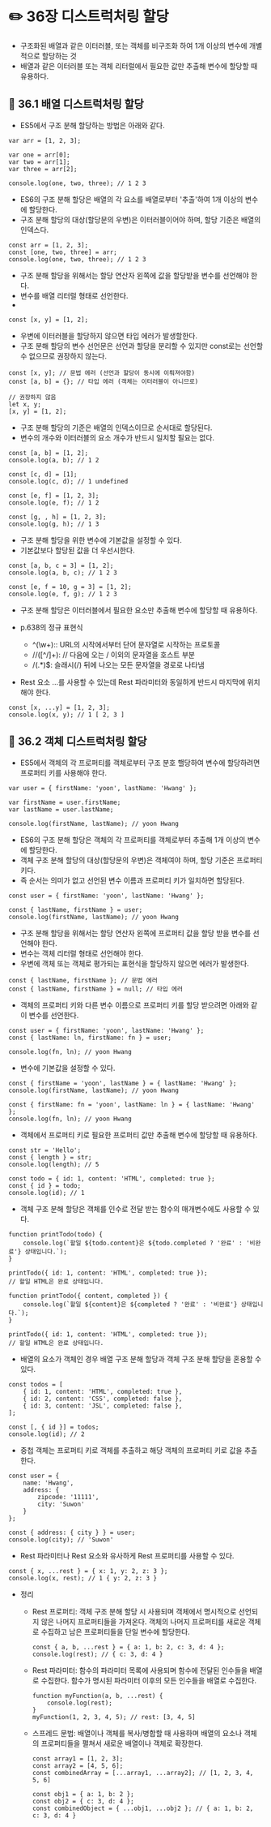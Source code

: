 # ✏️ 36장 디스트럭처링 할당

- 구조화된 배열과 같은 이터러블, 또는 객체를 비구조화 하여 1개 이상의 변수에 개별적으로 할당하는 것
- 배열과 같은 이터러블 또는 객체 리터럴에서 필요한 값만 추출해 변수에 할당할 때 유용하다.

## 📌 36.1 배열 디스트럭처링 할당

- ES5에서 구조 분해 할당하는 방법은 아래와 같다.

```
var arr = [1, 2, 3];

var one = arr[0];
var two = arr[1];
var three = arr[2];

console.log(one, two, three); // 1 2 3
```

- ES6의 구조 분해 할당은 배열의 각 요소를 배열로부터 '추출'하여 1개 이상의 변수에 할당한다.
- 구조 분해 할당의 대상(할당문의 우변)은 이터러블이어야 하며, 할당 기준은 배열의 인덱스다.

```
const arr = [1, 2, 3];
const [one, two, three] = arr;
console.log(one, two, three); // 1 2 3
```

- 구조 분해 할당을 위해서는 할당 연산자 왼쪽에 값을 할당받을 변수를 선언해야 한다.
- 변수를 배열 리터럴 형태로 선언한다.
-

```
const [x, y] = [1, 2];
```

- 우변에 이터러블을 할당하지 않으면 타입 에러가 발생할한다.
- 구조 분해 할당의 변수 선언문은 선언과 할당을 분리할 수 있지만 const로는 선언할 수 없으므로 권장하지 않는다.

```
const [x, y]; // 문법 에러 (선언과 할당이 동시에 이뤄져야함)
const [a, b] = {}; // 타입 에러 (객체는 이터러블이 아니므로)

// 권장하지 않음
let x, y;
[x, y] = [1, 2];
```

- 구조 분해 할당의 기준은 배열의 인덱스이므로 순서대로 할당된다.
- 변수의 개수와 이터러블의 요소 개수가 반드시 일치할 필요는 없다.

```
const [a, b] = [1, 2];
console.log(a, b); // 1 2

const [c, d] = [1];
console.log(c, d); // 1 undefined

const [e, f] = [1, 2, 3];
console.log(e, f); // 1 2

const [g, , h] = [1, 2, 3];
console.log(g, h); // 1 3
```

- 구조 분해 할당을 위한 변수에 기본값을 설정할 수 있다.
- 기본값보다 할당된 값을 더 우선시한다.

```
const [a, b, c = 3] = [1, 2];
console.log(a, b, c); // 1 2 3

const [e, f = 10, g = 3] = [1, 2];
console.log(e, f, g); // 1 2 3
```

- 구조 분해 할당은 이터러블에서 필요한 요소만 추출해 변수에 할당할 때 유용하다.
- p.638의 정규 표현식

  - ^(\w+):: URL의 시작에서부터 단어 문자열로 시작하는 프로토콜
  - \/\/([^/]+): // 다음에 오는 / 이외의 문자열을 호스트 부분
  - \/(.\*)$: 슬래시(/) 뒤에 나오는 모든 문자열을 경로로 나타냄

- Rest 요소 ...를 사용할 수 있는데 Rest 파라미터와 동일하게 반드시 마지막에 위치해야 한다.

```
const [x, ...y] = [1, 2, 3];
console.log(x, y); // 1 [ 2, 3 ]
```

## 📌 36.2 객체 디스트럭처링 할당

- ES5에서 객체의 각 프로퍼티를 객체로부터 구조 분호 핼당하여 변수에 할당하려면 프로퍼티 키를 사용해야 한다.

```
var user = { firstName: 'yoon', lastName: 'Hwang' };

var firstName = user.firstName;
var lastName = user.lastName;

console.log(firstName, lastName); // yoon Hwang
```

- ES6의 구조 분해 할당은 객체의 각 프로퍼티를 객체로부터 추출해 1개 이상의 변수에 할당한다.
- 객체 구조 분해 할당의 대상(할당문의 우변)은 객체여야 하며, 할당 기준은 프로퍼티 키다.
- 즉 순서는 의미가 없고 선언된 변수 이름과 프로퍼티 키가 일치하면 할당된다.

```
const user = { firstName: 'yoon', lastName: 'Hwang' };

const { lastName, firstName } = user;
console.log(firstName, lastName); // yoon Hwang
```

- 구조 분해 할당을 위해서는 할당 연산자 왼쪽에 프로퍼티 값을 할당 받을 변수를 선언해야 한다.
- 변수는 객체 리터럴 형태로 선언해야 한다.
- 우변에 객체 또는 객체로 평가되는 표현식을 할당하지 않으면 에러가 발생한다.

```
const { lastName, firstName }; // 문법 에러
const { lastName, firstName } = null; // 타입 에러
```

- 객체의 프로퍼티 키와 다른 변수 이름으로 프로퍼티 키를 할당 받으려면 아래와 같이 변수를 선언한다.

```
const user = { firstName: 'yoon', lastName: 'Hwang' };
const { lastName: ln, firstName: fn } = user;

console.log(fn, ln); // yoon Hwang
```

- 변수에 기본값을 설정할 수 있다.

```
const { firstName = 'yoon', lastName } = { lastName: 'Hwang' };
console.log(firstName, lastName); // yoon Hwang

const { firstName: fn = 'yoon', lastName: ln } = { lastName: 'Hwang' };
console.log(fn, ln); // yoon Hwang
```

- 객체에서 프로퍼티 키로 필요한 프로퍼티 값만 추출해 변수에 할당할 때 유용하다.

```
const str = 'Hello';
const { length } = str;
console.log(length); // 5

const todo = { id: 1, content: 'HTML', completed: true };
const { id } = todo;
console.log(id); // 1
```

- 객체 구조 분해 할당은 객체를 인수로 전달 받는 함수의 매개변수에도 사용할 수 있다.

```
function printTodo(todo) {
    console.log(`할일 ${todo.content}은 ${todo.completed ? '완료' : '비완료'} 상태입니다.`);
}

printTodo({ id: 1, content: 'HTML', completed: true });
// 할일 HTML은 완료 상태입니다.
```

```
function printTodo({ content, completed }) {
    console.log(`할일 ${content}은 ${completed ? '완료' : '비완료'} 상태입니다.`);
}

printTodo({ id: 1, content: 'HTML', completed: true });
// 할일 HTML은 완료 상태입니다.
```

- 배열의 요소가 객체인 경우 배열 구조 분해 할당과 객체 구조 분해 할당을 혼용할 수 있다.

```
const todos = [
    { id: 1, content: 'HTML', completed: true },
    { id: 2, content: 'CSS', completed: false },
    { id: 3, content: 'JSL', completed: false },
];

const [, { id }] = todos;
console.log(id); // 2
```

- 중첩 객체는 프로퍼티 키로 객체를 추출하고 해당 객체의 프로퍼티 키로 값을 추출한다.

```
const user = {
    name: 'Hwang',
    address: {
        zipcode: '11111',
        city: 'Suwon'
    }
};

const { address: { city } } = user;
console.log(city); // 'Suwon'
```

- Rest 파라미터나 Rest 요소와 유사하게 Rest 프로퍼티를 사용할 수 있다.

```
const { x, ...rest } = { x: 1, y: 2, z: 3 };
console.log(x, rest); // 1 { y: 2, z: 3 }
```

- 정리
  - Rest 프로퍼티: 객체 구조 분해 할당 시 사용되며 객체에서 명시적으로 선언되지 않은 나머지 프로퍼티들을 가져온다. 객체의 나머지 프로퍼티를 새로운 객체로 수집하고 남은 프로퍼티들을 단일 변수에 할당한다.

    ```
    const { a, b, ...rest } = { a: 1, b: 2, c: 3, d: 4 };
    console.log(rest); // { c: 3, d: 4 }
    ```

  - Rest 파라미터: 함수의 파라미터 목록에 사용되며 함수에 전달된 인수들을 배열로 수집한다. 함수가 명시된 파라미터 이후의 모든 인수들을 배열로 수집한다.

    ```
    function myFunction(a, b, ...rest) {
        console.log(rest);
    }
    myFunction(1, 2, 3, 4, 5); // rest: [3, 4, 5]
    ```

  - 스프레드 문법: 배열이나 객체를 복사/병합할 때 사용하며 배열의 요소나 객체의 프로퍼티들을 펼쳐서 새로운 배열이나 객체로 확장한다.

    ```
    const array1 = [1, 2, 3];
    const array2 = [4, 5, 6];
    const combinedArray = [...array1, ...array2]; // [1, 2, 3, 4, 5, 6]

    const obj1 = { a: 1, b: 2 };
    const obj2 = { c: 3, d: 4 };
    const combinedObject = { ...obj1, ...obj2 }; // { a: 1, b: 2, c: 3, d: 4 }
    ```
